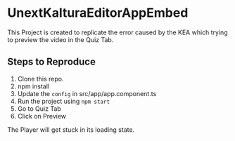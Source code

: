 # UnextKalturaEditorAppEmbed

This Project is created to replicate the error caused by the KEA which trying to preview the video in the Quiz Tab. 


## Steps to Reproduce
1. Clone this repo.
2. npm install
3. Update the `config` in src/app/app.component.ts
4. Run the project using `npm start`
5. Go to Quiz Tab
6. Click on Preview

The Player will get stuck in its loading state.
